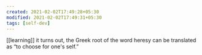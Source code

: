 ```yaml
---
created: 2021-02-02T17:49:28+05:30
modified: 2021-02-02T17:49:31+05:30
tags: [self-dev]
---
```

[[learning]]
it turns out, the Greek root of the word heresy can be translated as “to choose for one's self.”
